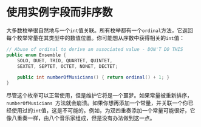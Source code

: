 # 使用实例字段而非序数

大多数枚举很自然地与一个`int`值关联。所有枚举都有一个`ordinal`方法，它返回每个枚举常量在其类型中的数值位置。你可能想从序数中获得相关的`int`值：

```java
// Abuse of ordinal to derive an associated value - DON'T DO THIS
public enum Ensemble {
	SOLO, DUET, TRIO, QUARTET, QUINTET,
	SEXTET, SEPTET, OCTET, NONET, DECTET;
    
	public int numberOfMusicians() { return ordinal() + 1; }
}
```

尽管这个枚举可以正常使用，但是维护它将是一个噩梦。如果常量被重新排序，`numberOfMusicians `方法就会崩溃。如果你想再添加一个常量，并关联一个你已经使用过的`int`值，这是不可能的。例如，为双四重奏添加一个常量可能很好，它像八重奏一样，由八个音乐家组成，但是没有办法做到这一点。

